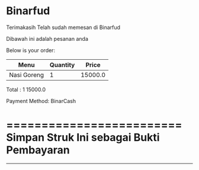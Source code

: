 # Binarfud

Terimakasih Telah sudah memesan di Binarfud 

Dibawah ini adalah pesanan anda 

Below is your order:

| Menu       | Quantity | Price   |
|------------|----------|---------|
| Nasi Goreng| 1        | 15000.0 |

Total : 	1	15000.0

Payment Method: BinarCash


========================= 
Simpan Struk Ini sebagai
Bukti Pembayaran
========================= 
---


